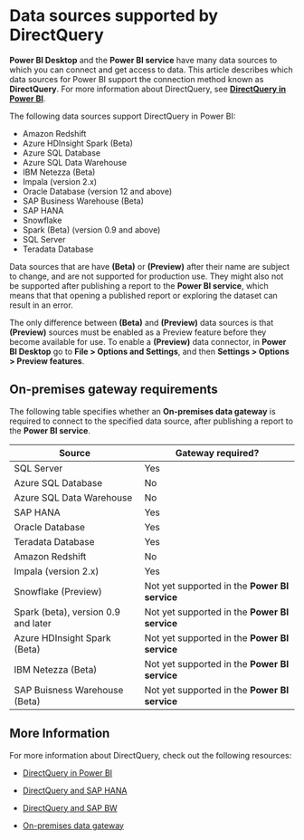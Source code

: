 ﻿<properties
   pageTitle="Data sources supported by DirectQuery"
   description="Get a list of which data sources can use DirectQuery."
   services="powerbi"
   documentationCenter=""
   authors="davidiseminger"
   manager="erikre"
   backup=""
   editor=""
   tags=""
   qualityFocus="no"
   qualityDate=""/>

<tags
   ms.service="powerbi"
   ms.devlang="NA"
   ms.topic="article"
   ms.tgt_pltfrm="NA"
   ms.workload="powerbi"
   ms.date="09/06/2017"
   ms.author="davidi"/>

# Data sources supported by DirectQuery

**Power BI Desktop** and the **Power BI service** have many data sources to which you can connect and get access to data. This article describes which data sources for Power BI support the connection method known as **DirectQuery**. For more information about DirectQuery, see [**DirectQuery in Power BI**](powerbi-desktop-directquery-about.md).

The following data sources support DirectQuery in Power BI:

-   Amazon Redshift
-   Azure HDInsight Spark (Beta)
-   Azure SQL Database
-   Azure SQL Data Warehouse
-   IBM Netezza (Beta)
-   Impala (version 2.x)
-   Oracle Database (version 12 and above)
-   SAP Business Warehouse (Beta)
-   SAP HANA
-   Snowflake
-   Spark (Beta)  (version 0.9 and above)
-   SQL Server
-   Teradata Database

Data sources that are have **(Beta)** or **(Preview)** after their name are subject to change, and are not supported for production use. They might also not be supported after publishing a report to the **Power BI service**, which means that  that opening a published report or exploring the dataset can result in an error.

The only difference between **(Beta)** and **(Preview)** data sources is that **(Preview)** sources must be enabled as a Preview feature before they become available for use. To enable a **(Preview)** data connector, in **Power BI Desktop** go to **File > Options and Settings**, and then **Settings > Options > Preview features**.


## On-premises gateway requirements

The following table specifies whether an **On-premises data gateway** is required to connect to the specified data source, after publishing a report to the **Power BI service**.

|Source |Gateway required?|
|---|---|
|SQL Server|Yes|
|Azure SQL Database|No|
|Azure SQL Data Warehouse|No|
|SAP HANA|Yes|
|Oracle Database|Yes|
|Teradata Database|Yes|
|Amazon Redshift|No|
|Impala (version 2.x)|Yes|
|Snowflake (Preview)|Not yet supported in the **Power BI service**|
|Spark (beta), version 0.9 and later|Not yet supported in the **Power BI service**|
|Azure HDInsight Spark (Beta)|Not yet supported in the **Power BI service**|
|IBM Netezza (Beta)|Not yet supported in the **Power BI service**|
|SAP Buisness Warehouse (Beta)|Not yet supported in the **Power BI service**|


## More Information

For more information about DirectQuery, check out the following resources:

-   [DirectQuery in Power BI](powerbi-desktop-directquery-about.md)

-   [DirectQuery and SAP HANA](powerbi-desktop-directquery-sap-hana.md)

-   [DirectQuery and SAP BW](powerbi-desktop-directquery-sap-bw.md)

-   [On-premises data gateway](powerbi-gateway-onprem.md)

